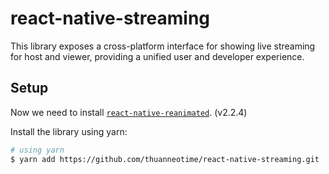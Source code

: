 # react-native-streaming


This library exposes a cross-platform interface for showing live streaming for host and viewer, providing a unified user and developer experience.

## Setup


Now we need to install [`react-native-reanimated`](https://github.com/kmagiera/react-native-reanimated). (v2.2.4)

Install the library using yarn:

```bash
# using yarn
$ yarn add https://github.com/thuanneotime/react-native-streaming.git
```
